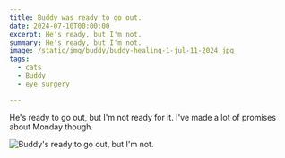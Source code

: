 ```yaml
---
title: Buddy was ready to go out.
date: 2024-07-10T00:00:00
excerpt: He's ready, but I'm not.
summary: He's ready, but I'm not.
image: /static/img/buddy/buddy-healing-1-jul-11-2024.jpg
tags:
  - cats
  - Buddy
  - eye surgery

---
```



He's ready to go out, but I'm not ready for it. I've made a lot of promises about Monday though.

![Buddy's ready to go out, but I'm not.](/static/img/buddy/buddy-healing-1-jul-11-2024.jpg)
